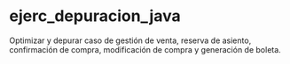 # ejerc_depuracion_java
Optimizar y depurar caso de gestión de venta, reserva de asiento, confirmación de compra, modificación de compra y generación de boleta.
